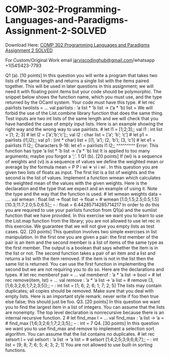 # COMP-302-Programming-Languages-and-Paradigms-Assignment-2-SOLVED

Download Here: [COMP 302 Programming Languages and Paradigms Assignment 2 SOLVED](https://jarviscodinghub.com/assignment/comp-302-programming-languages-and-paradigms-assignment-2-solved/)

For Custom/Original Work email jarviscodinghub@gmail.com/whatsapp +1(541)423-7793

Q1 (a). [10 points] In this question you will write a program that takes two lists of the same length and returns a single list with the items paired together. This will be used in later questions in this assignment; we will need it with floating point items but your code should be polymorphic. The snippet below shows the function name, which you must use, and the type returned by the OCaml system. Your code must have this type. # let rec pairlists twolists = … val pairlists : ’a list * ’b list -> (’a * ’b) list = We will forbid the use of the List.combine library function that does the same thing. Test inputs are two int lists of the same length and we will check that you have handled the case of empty input lists. Here is an example showing the right way and the wrong way to use pairlists. # let l1 = [1;2;3];; val l1 : int list = [1; 2; 3] # let l2 = [’a’;’b’;’c’];; val l2 : char list = [’a’; ’b’; ’c’] # let p1 = pairlists (l1,l2);; val p1 : (int * char) list = [(1, ’a’); (2, ’b’); (3, ’c’)] # let e1 = pairlists l1 l2;; Characters 9-18: let e1 = pairlists l1 l2;; ^^^^^^^^^ Error: This function has type ’a list * ’b list -> (’a * ’b) list It is applied to too many arguments; maybe you forgot a ‘;’. 1 Q1 (b). [20 points] If (wi) is a sequence of weights and (vi) is a sequence of values we define the weighted mean or average by the formula mean = P P i wi ∗ vi i wi . In this question you are given two lists of floats as input. The first list is a list of weights and the second is the list of values. Implement a function wmean which calculates the weighted mean of the values with the given weights. Here is the declaration and the type that we expect and an example of using it. Note the type and the way that the function is used. # let wmean weights data = …. val wmean : float list -> float list -> float = # wmean [1.0;1.5;2.5;0.5;1.5] [10.3;11.7;2.0;5.0;6.5];; – : float = 6.44285714285714217 In order to do this you are required to use your pairlists function from Q1(a) and the sumlist function that we have provided. In this exercise we want you to learn to use the List.map function from the library; you are not allowed to use let rec in this exercise. We guarantee that we will not give you empty lists as test cases. Q2. [20 points] This question involves two simple exercises in list manipulation. In the first one you are given a pair: the first member of the pair is an item and the second member is a list of items of the same type as the first member. The output is a boolean that says whether the item is in the list or not. The second function takes a pair of an item and a list and returns a list with the item removed. If the item is not in the list then the same list is returned. You can use the first function in implementing the second but we are not requiring you to do so. Here are the declarations and types. # let rec memberof pair = … val memberof : ’a * ’a list -> bool = # let rec remove(item, lst) = … val remove : ’a * ’a list -> ’a list = # remove (3, [1;6;3;2;6;1;7;2;3;5]);; – : int list = [1; 6; 2; 6; 1; 7; 2; 5] The lists may contain duplicates; all copies should be removed. Make sure that you deal with empty lists. Here is an important style remark: never write if foo then true else false; this should just be foo. Q3. [20 points] In this question we want you to find the largest item in a list of integers. You can assume that the lists are nonempty. The top level declaration is nonrecursive because there is an internal recursive function. 2 # let find_max l = … val find_max : ’a list -> ’a = # find_max [1;6;3;2;6;1;7;2;3;5];; – : int = 7 Q4. [30 points] In this question we want you to use find_max and remove to implement a selection sort algorithm. You can assume that the list contains no duplicates. # let rec selsort l = val selsort : ’a list -> ’a list = # selsort [1;4;2;5;3;9;6;8;7];; – : int list = [9; 8; 7; 6; 5; 4; 3; 2; 1] You are not allowed to use built-in sorting functions. 

